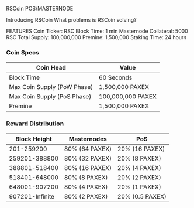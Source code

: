 RSCoin
POS/MASTERNODE

Introducing RSCoin
What problems is RSCoin solving?

FEATURES
Coin Ticker: RSC
Block Time: 1 min
Masternode Collateral: 5000 RSC
Total Supply: 100,000,000
Premine: 1,500,000
Staking Time: 24 hours



### Coin Specs
| **Coin Head**               | **Value**        |
|-----------------------------|------------------|
| Block Time                  | 60 Seconds       |
| Max Coin Supply (PoW Phase) | 1,500,000 PAXEX  |
| Max Coin Supply (PoS Phase) | 100,000,000 PAXEX|
| Premine                     | 1,500,000 PAXEX  |

### Reward Distribution

| **Block Height** | **Masternodes**  | **PoS**          |
|------------------|------------------|------------------|
| 201-259200       | 80% (64 PAXEX)   | 20% (16 PAXEX)   | 
| 259201-388800    | 80% (32 PAXEX)   | 20% (8 PAXEX)    | 
| 388801-518400    | 80% (16 PAXEX)   | 20% (4 PAXEX)    |
| 518401-648000    | 80% (8 PAXEX)    | 20% (2 PAXEX)    | 
| 648001-907200    | 80% (4 PAXEX)    | 20% (1 PAXEX)    |
| 907201-Infinite  | 80% (2 PAXEX)    | 20% (0.5 PAXEX)  | 

